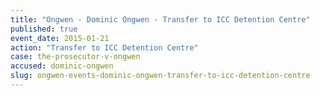 ```yaml
---
title: "Ongwen - Dominic Ongwen - Transfer to ICC Detention Centre"
published: true
event_date: 2015-01-21
action: "Transfer to ICC Detention Centre"
case: the-prosecutor-v-ongwen
accused: dominic-ongwen
slug: ongwen-events-dominic-ongwen-transfer-to-icc-detention-centre
---
```

